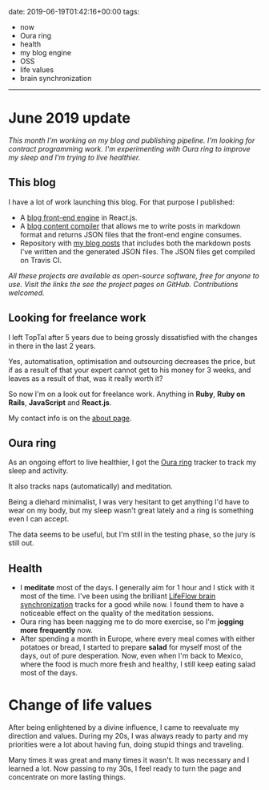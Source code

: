 date: 2019-06-19T01:42:16+00:00
tags:
  - now
  - Oura ring
  - health
  - my blog engine
  - OSS
  - life values
  - brain synchronization

---

# June 2019 update

_This month I'm working on my blog and publishing pipeline. I'm looking for contract programming work. I'm experimenting with Oura ring to improve my sleep and I'm trying to live healthier._

## This blog

I have a lot of work launching this blog. For that purpose I published:

- A [blog front-end engine][gh-blog-engine] in React.js.
- A [blog content compiler][gh-blog-generator] that allows me to write posts in markdown format and returns JSON files that the front-end engine consumes.
- Repository with [my blog posts][gh-data-blog] that includes both the markdown posts I've written and the generated JSON files. The JSON files get compiled on Travis CI.

_All these projects are available as open-source software, free for anyone to use. Visit the links the see the project pages on GitHub. Contributions welcomed._

## Looking for freelance work

I left TopTal after 5 years due to being grossly dissatisfied with the changes in there in the last 2 years.

Yes, automatisation, optimisation and outsourcing decreases the price, but if as a result of that your expert cannot get to his money for 3 weeks, and leaves as a result of that, was it really worth it?

So now I'm on a look out for freelance work. Anything in **Ruby**, **Ruby on Rails**, **JavaScript** and **React.js**.

My contact info is on the [about page](/about).

## Oura ring

As an ongoing effort to live healthier, I got the [Oura ring][oura-ring] tracker to track my sleep and activity.

It also tracks naps (automatically) and meditation.

Being a diehard minimalist, I was very hesitant to get anything I'd have to wear on my body, but my sleep wasn't great lately and a ring is something even I can accept.

The data seems to be useful, but I'm still in the testing phase, so the jury is still out.

## Health

- I **meditate** most of the days. I generally aim for 1 hour and I stick with it most of the time. I've been using the brilliant [LifeFlow brain synchronization][lifeflow] tracks for a good while now. I found them to have a noticeable effect on the quality of the meditation sessions.
- Oura ring has been nagging me to do more exercise, so I'm **jogging more frequently** now.
- After spending a month in Europe, where every meal comes with either potatoes or bread, I started to prepare **salad** for myself most of the days, out of pure desperation. Now, even when I'm back to Mexico, where the food is much more fresh and healthy, I still keep eating salad most of the days.

# Change of life values

After being enlightened by a divine influence, I came to reevaluate my direction and values. During my 20s, I was always ready to party and my priorities were a lot about having fun, doing stupid things and traveling.

Many times it was great and many times it wasn't. It was necessary and I learned a lot. Now passing to my 30s, I feel ready to turn the page and concentrate on more lasting things.


[gh-blog-engine]: https://github.com/jakub-stastny/blog
[gh-blog-generator]: https://github.com/jakub-stastny/blog-generator.js
[gh-data-blog]: https://github.com/jakub-stastny/data.blog
[oura-ring]: https://ouraring.com/
[lifeflow]: https://www.project-meditation.org